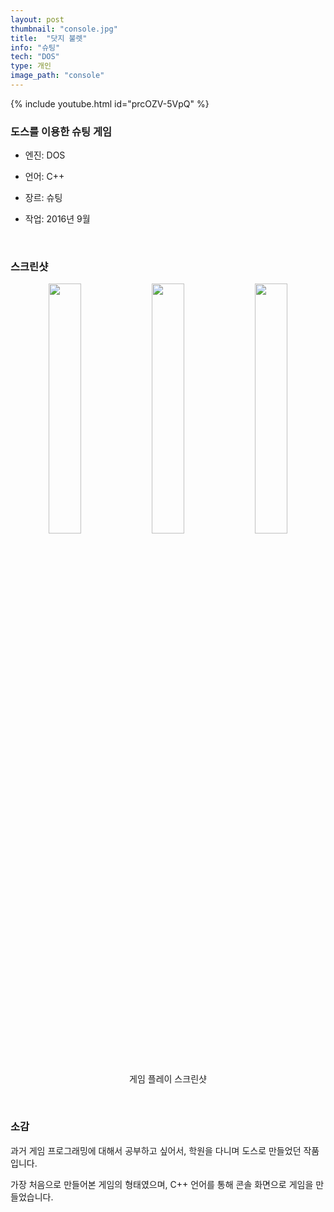 ```yaml
---
layout: post
thumbnail: "console.jpg"
title:  "닷지 불렛"
info: "슈팅"
tech: "DOS"
type: 개인
image_path: "console"
---
```


<!--{% include video.html id="console" %}-->
{% include youtube.html id="prcOZV-5VpQ" %}

### 도스를 이용한 슈팅 게임
* 엔진: DOS

* 언어: C++

* 장르: 슈팅

* 작업: 2016년 9월
<br>

### 스크린샷
<p align="center">
  <img src="{{ site.baseurl }}/assets/img/{{ page.image_path }}/1.jpeg" width="32%" style="display:inline-block">
  <img src="{{ site.baseurl }}/assets/img/{{ page.image_path }}/2.jpeg" width="32%" style="display:inline-block">
  <img src="{{ site.baseurl }}/assets/img/{{ page.image_path }}/3.jpeg" width="32%" style="display:inline-block">
  <figcaption align="center">게임 플레이 스크린샷</figcaption>
</p>
<br>

### 소감
과거 게임 프로그래밍에 대해서 공부하고 싶어서, 학원을 다니며 도스로 만들었던 작품입니다.

가장 처음으로 만들어본 게임의 형태였으며, C++ 언어를 통해 콘솔 화면으로 게임을 만들었습니다.
